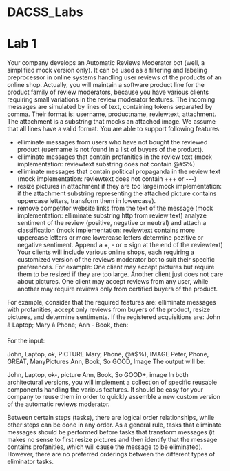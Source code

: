 # DACSS_Labs
# Lab 1
Your company develops an Automatic Reviews Moderator bot (well, a simplified mock version only). It can be used as a filtering and labeling preprocessor in online systems handling user reviews of the products of an online shop. Actually, you will maintain a software product line for the product family of review moderators, because you have various clients requiring small variations in the review moderator features.
The incoming messages are simulated by lines of text, containing tokens separated by comma. Their format is: username, productname, reviewtext, attachment. The attachment is a substring that mocks an attached image. We assume that all lines have a valid format. You are able to support following features:

- elliminate messages from users who have not bought the reviewed product (username is not found in a list of buyers of the product).
- elliminate messages that contain profanities in the review text (mock implementation: reviewtext substring does not contain @#$%)
- elliminate messages that contain political propaganda in the review text (mock implementation: reviewtext does not contain +++ or ---)
- resize pictures in attachment if they are too large(mock implementation: if the attachment substring representing the attached picture contains uppercase letters, transform them in lowercase).
- remove competitor website links from the text of the message (mock implementation: elliminate substring http from review text)
  analyze sentiment of the review (positive, negative or neutral) and attach a classification (mock implementation: reviewtext contains more uppercase letters or more lowercase letters determine pozitive or negative sentiment. Append a +, - or = sign at the end of the reviewtext)
Your clients will include various online shops, each requiring a customized version of the reviews moderator bot to suit their specific preferences. For example: One client may accept pictures but require them to be resized if they are too large. Another client just does  not care about pictures. One client may accept reviews from any user, while another may require reviews only from certified buyers of the product.

For example, consider that the required features are: elliminate messages with profanities, accept only reviews from buyers of the product, resize pictures, and determine sentiments. If the registered acquisitions are: John â Laptop; Mary â Phone; Ann - Book, then:

For the input:

John, Laptop, ok, PICTURE
Mary, Phone, @#$%), IMAGE
Peter, Phone, GREAT, ManyPictures
Ann, Book, So GOOD, Image
The output will be:

John, Laptop, ok-, picture
Ann, Book, So GOOD+, image
In both architectural versions, you will implement a collection of specific reusable components handling the various features. It should be easy for your company to reuse them in order to quickly assemble a new custom version of the automatic reviews moderator.

Between certain steps (tasks), there are logical order relationships, while other steps can be done in any order. As a general rule, tasks that eliminate messages should be performed before tasks that transform messages (it makes no sense to first resize pictures and then identify that the message contains profanities, which will cause the message to be eliminated). However, there are no preferred orderings between the different types of eliminator tasks.